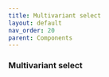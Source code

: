 ```yaml
---
title: Multivariant select
layout: default
nav_order: 20
parent: Components
---
```


### Multivariant select